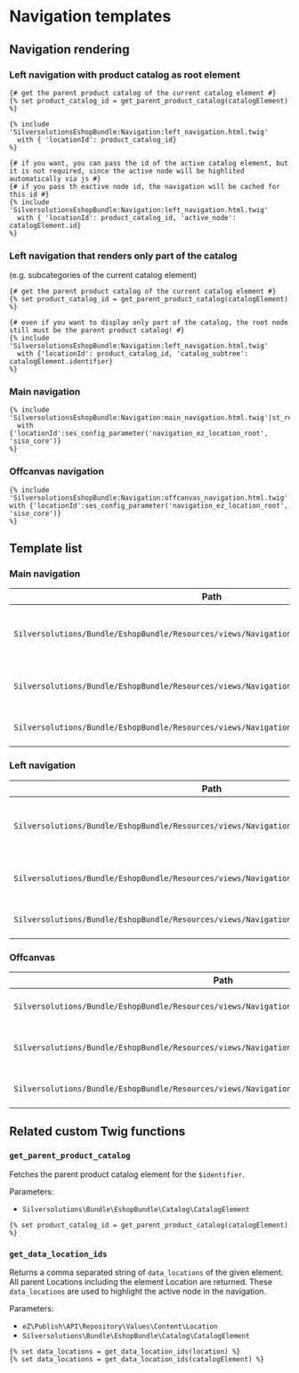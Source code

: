 # Navigation templates

## Navigation rendering

### Left navigation with product catalog as root element

``` html+twig
{# get the parent product catalog of the current catalog element #}
{% set product_catalog_id = get_parent_product_catalog(catalogElement) %}

{% include 'SilversolutionsEshopBundle:Navigation:left_navigation.html.twig'
  with { 'locationId': product_catalog_id}
%}

{# if you want, you can pass the id of the active catalog element, but it is not required, since the active node will be highlited automatically via js #}
{# if you pass th eactive node id, the navigation will be cached for this id #}
{% include 'SilversolutionsEshopBundle:Navigation:left_navigation.html.twig'
  with { 'locationId': product_catalog_id, 'active_node': catalogElement.id}
%}
```

### Left navigation that renders only part of the catalog

(e.g. subcategories of the current catalog element)

``` html+twig
{# get the parent product catalog of the current catalog element #}
{% set product_catalog_id = get_parent_product_catalog(catalogElement) %}

{# even if you want to display only part of the catalog, the root node still must be the parent product catalog! #}
{% include 'SilversolutionsEshopBundle:Navigation:left_navigation.html.twig'
  with {'locationId': product_catalog_id, 'catalog_subtree': catalogElement.identifier}
%}
```

### Main navigation

``` html+twig
{% include 'SilversolutionsEshopBundle:Navigation:main_navigation.html.twig'|st_resolve_template
  with {'locationId':ses_config_parameter('navigation_ez_location_root', 'siso_core')}
%}
```

### Offcanvas navigation

``` html+twig
{% include 'SilversolutionsEshopBundle:Navigation:offcanvas_navigation.html.twig'|st_resolve_template
with {'locationId':ses_config_parameter('navigation_ez_location_root', 'siso_core')}
%}
```

## Template list

### Main navigation

|Path|Description|
|--- |--- |
|`Silversolutions/Bundle/EshopBundle/Resources/views/Navigation/main_navigation.html.twig`|Renders the navigation subcontroller that builds the main navigation|
|`Silversolutions/Bundle/EshopBundle/Resources/views/Navigation/main_menu.html.twig`|Renders the main navigation list `<ul>` and includes `knp_menu.html.twig`|
|`Silversolutions/Bundle/EshopBundle/Resources/views/Navigation/knp_menu.html.twig`|Renders the main navigation nodes as `<li>` elements|

### Left navigation

|Path|Description|
|--- |--- |
|`Silversolutions/Bundle/EshopBundle/Resources/views/Navigation/left_navigation.html.twig`|Renders the navigation subcontroller that builds the left navigation|
|`Silversolutions/Bundle/EshopBundle/Resources/views/Navigation/left_menu.html.twig`|Renders the left navigation list `<ul>` and includes `left_menu.html.twig`|
|`Silversolutions/Bundle/EshopBundle/Resources/views/Navigation/knp_left_menu.html.twig`|Renders the left navigation nodes as `<li>` elements|

### Offcanvas

|Path|Description|
|--- |--- |
|`Silversolutions/Bundle/EshopBundle/Resources/views/Navigation/offcanvas_navigation.html.twig`|Renders the navigation subcontroller that builds the offcanvas navigation|
|`Silversolutions/Bundle/EshopBundle/Resources/views/Navigation/offcanvas_menu.html.twig`|Renders the offcanvas navigation list `<ul>` and includes `knp_offcanvas.html.twig`|
|`Silversolutions/Bundle/EshopBundle/Resources/views/Navigation/knp_offcanvas.html.twig`|Renders the offcanvas navigation nodes as `<li>` elements|

## Related custom Twig functions

### `get_parent_product_catalog`

Fetches the parent product catalog element for the `$identifier`.

Parameters:

- `Silversolutions\Bundle\EshopBundle\Catalog\CatalogElement`

``` html+twig
{% set product_catalog_id = get_parent_product_catalog(catalogElement) %}
```


### `get_data_location_ids`

Returns a comma separated string of `data_locations` of the given element. All parent Locations including the element Location are returned. These `data_locations` are used to highlight the active node in the navigation.

Parameters:

- `eZ\Publish\API\Repository\Values\Content\Location`
- `Silversolutions\Bundle\EshopBundle\Catalog\CatalogElement`

``` html+twig
{% set data_locations = get_data_location_ids(location) %}
{% set data_locations = get_data_location_ids(catalogElement) %}
```
